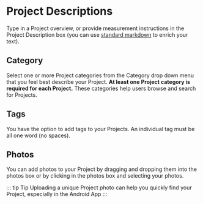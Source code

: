 # Project Descriptions

Type in a Project overview, or provide measurement instructions in the Project Description box (you can use [standard markdown](https://daringfireball.net/projects/markdown) to enrich your text).

## Category

Select one or more Project categories from the Category drop down menu that you feel best describe your Project. **At least one Project category is required for each Project.** These categories help users browse and search for Projects.

## Tags

You have the option to add tags to your Projects. An individual tag must be all one word (no spaces).

## Photos

You can add photos to your Project by dragging and dropping them into the photos box or by clicking in the photos box and selecting your photos.

::: tip Tip
Uploading a unique Project photo can help you quickly find your Project, especially in the Android App
:::
